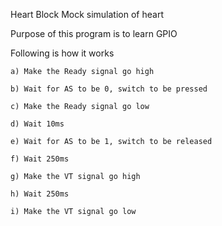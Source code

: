 
Heart Block 
Mock simulation of heart

Purpose of this program is to learn GPIO

Following is how it works
   
    a) Make the Ready signal go high
    
    b) Wait for AS to be 0, switch to be pressed
    
    c) Make the Ready signal go low
    
    d) Wait 10ms
    
    e) Wait for AS to be 1, switch to be released
    
    f) Wait 250ms
    
    g) Make the VT signal go high
    
    h) Wait 250ms
    
    i) Make the VT signal go low
